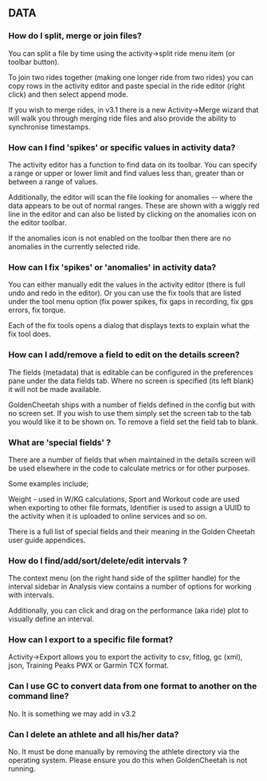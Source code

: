 ## DATA



### How do I split, merge or join files?

You can split a file by time using the activity->split ride menu item (or toolbar button).

To join two rides together (making one longer ride from two rides) you can copy rows
in the activity editor and paste special in the ride editor (right click) and then select
append mode.

If you wish to merge rides, in v3.1 there is a new Activity->Merge wizard that will walk
you through merging ride files and also provide the ability to synchronise timestamps.



### How can I find 'spikes' or specific values in activity data?

The activity editor has a function to find data on its toolbar. You can specify a range
or upper or lower limit and find values less than, greater than or between a range of values.

Additionally, the editor will scan the file looking for anomalies -- where the data
appears to be out of normal ranges. These are shown with a wiggly red line in the editor
and can also be listed by clicking on the anomalies icon on the editor toolbar.

If the anomalies icon is not enabled on the toolbar then there are no anomalies in the
currently selected ride.



### How can I fix 'spikes' or 'anomalies' in activity data?

You can either manually edit the values in the activity editor (there is full undo and
redo in the editor). Or you can use the fix tools that are listed under the tool menu
option (fix power spikes, fix gaps in recording, fix gps errors, fix torque.

Each of the fix tools opens a dialog that displays texts to explain what the fix tool does.



### How can I add/remove a field to edit on the details screen?

The fields (metadata) that is editable can be configured in the preferences pane under
the data fields tab. Where no screen is specified (its left blank) it will not be made
available.

GoldenCheetah ships with a number of fields defined in the config but with no screen set.
If you wish to use them simply set the screen tab to the tab you would like it to be
shown on. To remove a field set the field tab to blank.



### What are 'special fields' ?

There are a number of fields that when maintained in the details screen will be used
elsewhere in the code to calculate metrics or for other purposes.

Some examples include;

Weight - used in W/KG calculations, Sport and Workout code are
used  when exporting to other file formats, Identifier is used to assign a UUID to the
activity when it is uploaded to online services and so on.

There is a full list of special fields and their meaning in the Golden Cheetah user
guide appendices.



### How do I find/add/sort/delete/edit intervals ?

The context menu (on the right hand side of the splitter handle) for the interval
sidebar in Analysis view contains a number of options for working with intervals.

Additionally, you can click and drag on the performance (aka ride) plot to visually
define an interval.



### How can I export to a specific file format?

Activity->Export allows you to export the activity to csv, fitlog, gc (xml), json,
Training Peaks PWX or Garmin TCX format.



### Can I use GC to convert data from one format to another on the command line?

No. It is something we may add in v3.2



### Can I delete an athlete and all his/her data?

No. It must be done manually by removing the athlete directory via the operating
system. Please ensure you do this when GoldenCheetah is not running.
